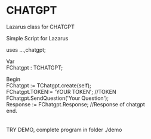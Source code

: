 # CHATGPT
Lazarus class for CHATGPT

Simple Script for Lazarus

uses ...,chatgpt;<br/>

Var<br/>
  FChatgpt : TCHATGPT;<br/>
  
  
Begin<br/>
  FChatgpt := TChatgpt.create(self); <br/>
  FChatgpt.TOKEN:=  'YOUR TOKEN'; //TOKEN <br/>
  FChatgpt.SendQuestion('Your Question');<br/>
  Response :=  FChatgpt.Response;  //Response of chatgpt<br/>
end.<br/>
<br/>
<br/>
TRY DEMO, complete program in folder ./demo<br/>
